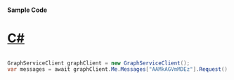 #### Sample Code
# [C#](#tab/Csharp)

```C#

GraphServiceClient graphClient = new GraphServiceClient();
var messages = await graphClient.Me.Messages["AAMkAGVmMDEz"].Request().GetAsync();

```